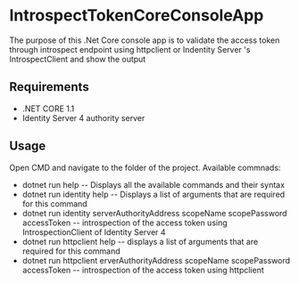 # IntrospectTokenCoreConsoleApp
The purpose of this .Net Core console app is to validate the access token through introspect endpoint using httpclient or Indentity Server 's IntrospectClient and show the output

## Requirements

* .NET CORE 1.1
* Identity Server 4 authority server 

## Usage

Open CMD and navigate to the folder of the project.  Available commnads:

* dotnet run help -- Displays all the available commands and their syntax
* dotnet run identity help -- Displays a list of arguments that are required for this command
* dotnet run identity serverAuthorityAddress scopeName scopePassword accessToken -- introspection of the access token using IntrospectionClient of Identity Server 4
* dotnet run httpclient help -- displays a list of arguments that are required for this command
* dotnet run httpclient erverAuthorityAddress scopeName scopePassword accessToken -- introspection of the access token using httpclient 
